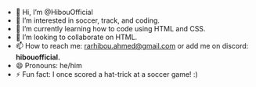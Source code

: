 - 👋 Hi, I’m @HibouOfficial
- 👀 I’m interested in soccer, track, and coding.
- 🌱 I’m currently learning how to code using HTML and CSS.
- 💞️ I’m looking to collaborate on HTML.
- 📫 How to reach me: rarhibou.ahmed@gmail.com or add me on discord: **hibouofficial.**
- 😄 Pronouns: he/him
- ⚡ Fun fact: I once scored a hat-trick at a soccer game! :)

<!---
HibouOfficial/HibouOfficial is a ✨ special ✨ repository because its `README.md` (this file) appears on your GitHub profile.
You can click the Preview link to take a look at your changes.
--->

